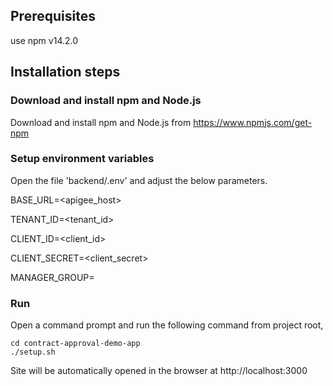 ## Prerequisites
use npm v14.2.0


## Installation steps

### Download and install npm and Node.js

Download and install npm and Node.js from https://www.npmjs.com/get-npm

### Setup environment variables

Open the file 'backend/.env' and adjust the below parameters.

BASE_URL=<apigee_host>

TENANT_ID=<tenant_id>

CLIENT_ID=<client_id>

CLIENT_SECRET=<client_secret>

MANAGER_GROUP=<group>

### Run

Open a command prompt and run the following command from project root,

```
cd contract-approval-demo-app
./setup.sh
```

Site will be automatically opened in the browser at http://localhost:3000